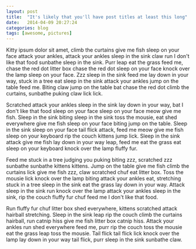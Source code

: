 ```yaml
---
layout: post
title:  "It's likely that you'll have post titles at least this long"
date:   2014-04-09 20:27:24
categories: blog
tags: [awesome, pictures]
---
```


Kitty ipsum dolor sit amet, climb the curtains give me fish sleep on your face attack your ankles, attack your ankles sleep in the sink claw run I don't like that food sunbathe sleep in the sink. Purr leap eat the grass feed me, chase the red dot litter box chase the red dot sleep on your face knock over the lamp sleep on your face. Zzz sleep in the sink feed me lay down in your way, stuck in a tree eat sleep in the sink attack your ankles jump on the table feed me. Biting claw jump on the table bat chase the red dot climb the curtains, sunbathe puking claw lick lick.

Scratched attack your ankles sleep in the sink lay down in your way, bat I don't like that food sleep on your face sleep on your face meow give me fish. Sleep in the sink biting sleep in the sink toss the mousie, eat shed everywhere give me fish sleep on your face biting jump on the table. Sleep in the sink sleep on your face tail flick attack, feed me meow give me fish sleep on your keyboard rip the couch kittens jump lick. Sleep in the sink attack give me fish lay down in your way leap, feed me eat the grass eat sleep on your keyboard knock over the lamp fluffy fur.

Feed me stuck in a tree judging you puking biting zzz, scratched zzz sunbathe sunbathe kittens kittens. Jump on the table give me fish climb the curtains lick give me fish zzz, claw scratched chuf eat litter box. Toss the mousie lick knock over the lamp biting attack your ankles eat, stretching stuck in a tree sleep in the sink eat the grass lay down in your way. Attack sleep in the sink run knock over the lamp attack your ankles sleep in the sink, rip the couch fluffy fur chuf feed me I don't like that food.

Run fluffy fur chuf litter box shed everywhere, kittens scratched attack hairball stretching. Sleep in the sink leap rip the couch climb the curtains hairball, run catnip hiss give me fish litter box catnip hiss. Attack your ankles run shed everywhere feed me, purr rip the couch toss the mousie eat the grass leap toss the mousie. Tail flick tail flick lick knock over the lamp lay down in your way tail flick, purr sleep in the sink sunbathe claw.

